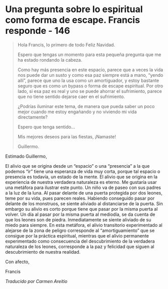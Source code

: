 # Una pregunta sobre lo espiritual como forma de escape. Francis responde - 146

>Hola Francis, lo primero de todo Feliz Navidad.
>
>Espero que tengas un momento para esta pequeña pregunta que me ha estado rondando la cabeza.
>
>Como hay más presencia en este espacio, parece que a veces la vida nos puede dar un susto y como esa paz siempre está a mano, “yendo allí”, parece que uno la usa como un amortiguador, y estoy bastante seguro que es como un bypass o forma de escape espiritual. Por otro lado, si esa paz es real y uno se puede ahorrar el sufrimiento, parece que no tiene sentido dejarse caer en el sufrimiento.
>
>¿Podrías iluminar este tema, de manera que pueda saber un poco mejor cuando me estoy engañando y no viviendo mi vida directamente?
>
>Espero que tenga sentido…
>
>Mis mejores deseos para las fiestas, ¡Namaste!
>
>Guillermo.

Estimado Guillermo,

El alivio que se origina desde un “espacio” o una “presencia” a la que podemos “ir” tiene una esperanza de vida muy corta, porque tal espacio o presencia es todavía, un estado de la mente. El alivio que se origina en la experiencia de nuestra verdadera naturaleza es eterno. Me gustaría usar una metáfora para ilustrar este punto. Un niño va de paseo con sus padres a la luz de la luna. Al pasar delante de una puerta protegida por dos leones, teme por su vida, pues parecen reales. Habiendo conseguido pasar por delante de los monstruos, se siente aliviado al distanciarse de la puerta. Sin embargo su alivio es corto porque tiene que pasar por la misma puerta al volver. Un día al pasar por la misma puerta al mediodía, se da cuenta de que los leones son de piedra. Inmediatamente se siente aliviado de su miedo para siempre. En esta metáfora, el alivio transitorio experimentado al alejarse de la zona de peligro corresponde al “amortiguamiento” que se consigue por la práctica espiritual, mientras que el alivio permanente experimentado como consecuencia del descubrimiento de la verdadera naturaleza de los leones, corresponde a la paz y felicidad que siguen al descubrimiento de nuestra realidad.

Con afecto,

Francis

_Traducido por Carmen Areitio_